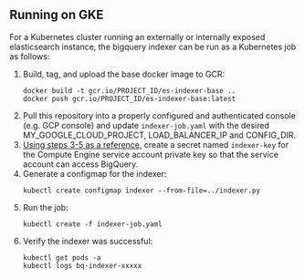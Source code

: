 ## Running on GKE

For a Kubernetes cluster running an externally or internally exposed elasticsearch
instance, the bigquery indexer can be run as a Kubernetes job as follows:

1. Build, tag, and upload the base docker image to GCR:
    ```
    docker build -t gcr.io/PROJECT_ID/es-indexer-base ..
    docker push gcr.io/PROJECT_ID/es-indexer-base:latest
    ```
2. Pull this repository into a properly configured and authenticated console (e.g. GCP
console) and update `indexer-job.yaml` with the desired MY_GOOGLE_CLOUD_PROJECT,
LOAD_BALANCER_IP and CONFIG_DIR.
3. [Using steps 3-5 as a reference,](https://cloud.google.com/kubernetes-engine/docs/tutorials/authenticating-to-cloud-platform#step_3_create_service_account_credentials)
create a secret named `indexer-key` for the Compute Engine service account private
key so that the service account can access BigQuery.
4. Generate a configmap for the indexer:
    ```
    kubectl create configmap indexer --from-file=../indexer.py
    ```
5. Run the job:
    ```
    kubectl create -f indexer-job.yaml
    ```
6. Verify the indexer was successful:
    ```
    kubectl get pods -a
    kubectl logs bq-indexer-xxxxx
    ```